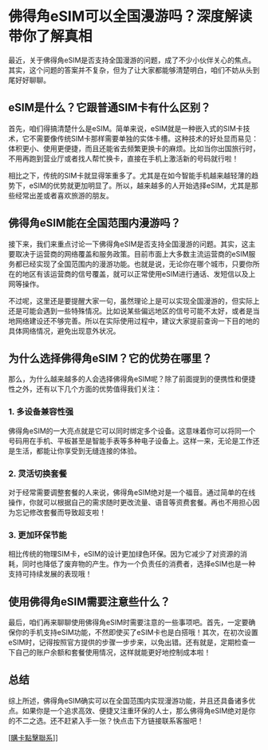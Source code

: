 # 佛得角eSIM可以全国漫游吗？深度解读带你了解真相

最近，关于佛得角eSIM是否支持全国漫游的问题，成了不少小伙伴关心的焦点。其实，这个问题的答案并不复杂，但为了让大家都能够清楚明白，咱们不妨从头到尾好好聊聊。

## eSIM是什么？它跟普通SIM卡有什么区别？

首先，咱们得搞清楚什么是eSIM。简单来说，eSIM就是一种嵌入式的SIM卡技术，它不需要像传统SIM卡那样需要单独的实体卡槽。这种技术的好处显而易见：体积更小、使用更便捷，而且还能省去频繁更换卡的麻烦。比如当你出国旅行时，不用再跑到营业厅或者找人帮忙换卡，直接在手机上激活新的号码就行啦！

相比之下，传统的SIM卡就显得笨重多了。尤其是在如今智能手机越来越轻薄的趋势下，eSIM的优势就更加明显了。所以，越来越多的人开始选择eSIM，尤其是那些经常出差或者喜欢旅游的朋友。

## 佛得角eSIM能在全国范围内漫游吗？

接下来，我们来重点讨论一下佛得角eSIM是否支持全国漫游的问题。其实，这主要取决于运营商的网络覆盖和服务政策。目前市面上大多数主流运营商的eSIM服务都已经实现了全国范围内的漫游功能。也就是说，无论你在哪个城市，只要你所在的地区有该运营商的信号覆盖，就可以正常使用eSIM进行通话、发短信以及上网等操作。

不过呢，这里还是要提醒大家一句，虽然理论上是可以实现全国漫游的，但实际上还是可能会遇到一些特殊情况。比如说某些偏远地区的信号可能不太好，或者是当地网络建设还不够完善。所以在实际使用过程中，建议大家提前查询一下目的地的具体网络情况，避免出现意外状况。

## 为什么选择佛得角eSIM？它的优势在哪里？

那么，为什么越来越多的人会选择佛得角eSIM呢？除了前面提到的便携性和便捷性之外，还有以下几个方面的优势值得我们关注：

### 1. 多设备兼容性强

佛得角eSIM的一大亮点就是它可以同时绑定多个设备。这意味着你可以将同一个号码用在手机、平板甚至是智能手表等多种电子设备上。这样一来，无论是工作还是生活，都能让你享受到无缝连接的体验。

### 2. 灵活切换套餐

对于经常需要调整套餐的人来说，佛得角eSIM绝对是一个福音。通过简单的在线操作，你就可以根据自己的需求随时更改流量、语音等资费套餐。再也不用担心因为忘记修改套餐而导致超支啦！

### 3. 更加环保节能

相比传统的物理SIM卡，eSIM的设计更加绿色环保。因为它减少了对资源的消耗，同时也降低了废弃物的产生。作为一个负责任的消费者，选择eSIM也是一种支持可持续发展的表现哦！

## 使用佛得角eSIM需要注意些什么？

最后，咱们再来聊聊使用佛得角eSIM时需要注意的一些事项吧。首先，一定要确保你的手机支持eSIM功能，不然即使买了eSIM卡也是白搭哦！其次，在初次设置eSIM时，记得按照官方提供的步骤一步步来，以免出错。还有就是，定期检查一下自己的账户余额和套餐使用情况，这样就能更好地控制成本啦！

## 总结

综上所述，佛得角eSIM确实可以在全国范围内实现漫游功能，并且还具备诸多优点。如果你是一个追求高效、便捷又注重环保的人士，那么佛得角eSIM绝对是你的不二之选。还不赶紧入手一张？快点击下方链接联系客服吧！

[[購卡點擊聯系](https://t.me/s/esim1088)]]